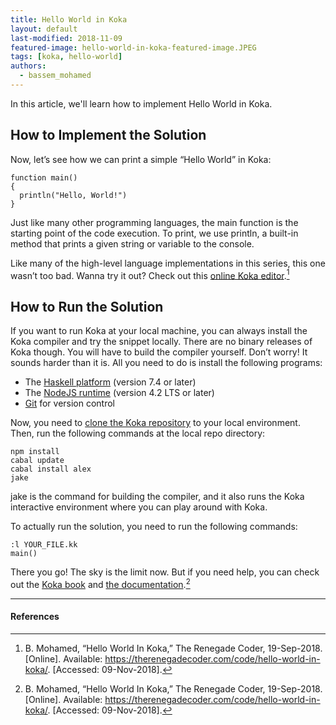```yaml
---
title: Hello World in Koka
layout: default
last-modified: 2018-11-09
featured-image: hello-world-in-koka-featured-image.JPEG
tags: [koka, hello-world]
authors:
  - bassem_mohamed
---
```


In this article, we'll learn how to implement Hello World in Koka.

## How to Implement the Solution

Now, let’s see how we can print a simple “Hello World” in Koka:

```koka
function main()
{
  println("Hello, World!")
}
```

Just like many other programming languages, the main function is the starting
point of the code execution. To print, we use println, a built-in method that
prints a given string or variable to the console.

Like many of the high-level language implementations in this series, this one
wasn’t too bad. Wanna try it out? Check out this [online Koka editor][1].[^1]

## How to Run the Solution

If you want to run Koka at your local machine, you can always install the Koka
compiler and try the snippet locally. There are no binary releases of Koka though.
You will have to build the compiler yourself. Don’t worry! It sounds harder than
it is. All you need to do is install the following programs:

- The [Haskell platform][2] (version 7.4 or later)
- The [NodeJS runtime][3] (version 4.2 LTS or later)
- [Git][4] for version control

Now, you need to [clone the Koka repository][5] to your local environment. Then,
run the following commands at the local repo directory:

```console
npm install
cabal update
cabal install alex
jake
```

jake is the command for building the compiler, and it also runs the Koka
interactive environment where you can play around with Koka.

To actually run the solution, you need to run the following commands:

```console
:l YOUR_FILE.kk
main()
```

There you go! The sky is the limit now. But if you need help, you can check out
the [Koka book][6] and [the documentation][7].[^1]

---

#### References

[^1]: B. Mohamed, “Hello World In Koka,” The Renegade Coder, 19-Sep-2018. [Online]. Available: <https://therenegadecoder.com/code/hello-world-in-koka/>. [Accessed: 09-Nov-2018].

[1]: https://www.rise4fun.com/koka/tutorial
[2]: http://www.haskell.org/platform
[3]: http://nodejs.org/
[4]: https://help.github.com/articles/set-up-git/
[5]: https://github.com/koka-lang/koka
[6]: https://koka-lang.github.io/koka/doc/kokaspec.html
[7]: https://koka-lang.github.io/koka/doc/toc.html
